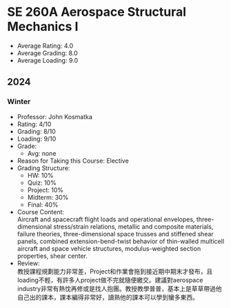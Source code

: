 # SE 260A Aerospace Structural Mechanics I
- Average Rating: 4.0
- Average Grading: 8.0
- Average Loading: 9.0
## 2024
### Winter
- Professor: John Kosmatka
- Rating: 4/10
- Grading: 8/10
- Loading: 9/10
- Grade:
  - Avg: none
- Reason for Taking this Course: Elective
- Grading Structure:
  - HW: 10%
  -  Quiz: 10%
  -  Project: 10%
  -  Midterm: 30%
  -  Final: 40%
- Course Content:  
Aircraft and spacecraft flight loads and operational envelopes, three-dimensional stress/strain relations, metallic and composite materials, failure theories, three-dimensional space trusses and stiffened shear panels, combined extension-bend-twist behavior of thin-walled multicell aircraft and space vehicle structures, modulus-weighted section properties, shear center.
- Review:  
教授課程規劃能力非常差，Project和作業會拖到接近期中期末才發布，且loading不輕，有許多人project做不完就隨便繳交。建議對aerospace industry非常有熱忱再修或是找人抱團。教授教學普普，基本上是草草帶過他自己出的課本，課本編得非常好，讀熟他的課本可以學到蠻多東西。
